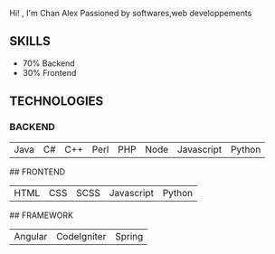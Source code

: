 Hi! , I'm  Chan Alex
Passioned by softwares,web developpements
## SKILLS 
- 70% Backend
- 30% Frontend 

## TECHNOLOGIES

### BACKEND
<table>
  <tr>
    <td>Java</td>
    <td>C#</td>
    <td>C++</td>
    <td>Perl</td>
    <td>PHP</td>
    <td>Node</td>
    <td>Javascript</td>
    <td>Python</td>
  </tr>
</table>
## FRONTEND
<table>
  <tr>
    <td>HTML</td>
    <td>CSS</td>
    <td>SCSS</td>
    <td>Javascript</td>
    <td>Python</td>
  </tr>
</table>
## FRAMEWORK
<table>
  <tr>
    <td>Angular</td>
    <td>CodeIgniter</td>
    <td>Spring</td>
  </tr>
</table>
<!--
**ChanAlex2357/ChanAlex2357** is a ✨ _special_ ✨ repository because its `README.md` (this file) appears on your GitHub profile.

Here are some ideas to get you started:

- 🔭 I’m currently working on ...
- 🌱 I’m currently learning ...
- 👯 I’m looking to collaborate on ...
- 🤔 I’m looking for help with ...
- 💬 Ask me about ...
- 📫 How to reach me: ...
- 😄 Pronouns: ...
- ⚡ Fun fact: ...
-->
